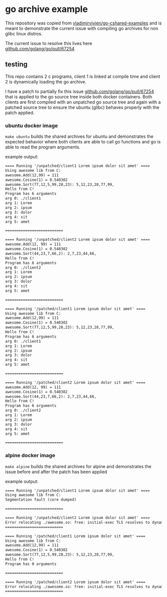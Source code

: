 # go archive example

This repository was copied from [vladimirvivien/go-cshared-examples](https://github.com/vladimirvivien/go-cshared-examples) and is meant to demonstrate the current issue with compiling go archives for non glibc linux distros.

The current issue to resolve this lives here [github.com/golang/go/pull/67254](https://github.com/golang/go/pull/67254)

## testing

This repo contains 2 c programs, client 1 is linked at compile time and client 2 is dynamically loading the go archive.

I have a patch to partially fix this issue [github.com/golang/go/pull/67254](https://github.com/golang/go/pull/67254) that is applied to the go source tree inside both docker containers. Both clients are first compiled with an unpatched go source tree and again with a patched source tree to ensure the ubuntu (glibc) behaves properly with the patch applied.


### ubuntu docker image

`make ubuntu` builds the shared archives for ubuntu and demonstrates the expected behavior where both clients are able to call go functions and go is able to read the program arguments.

example output:

```txt
==== Running '/unpatched/client1 Lorem ipsum dolor sit amet' ====
Using awesome lib from C:
awesome.Add(12,99) = 111
awesome.Cosine(1) = 0.540302
awesome.Sort(77,12,5,99,28,23): 5,12,23,28,77,99,
Hello from C!
Program has 6 arguments
arg 0: ./client1
arg 1: Lorem
arg 2: ipsum
arg 3: dolor
arg 4: sit
arg 5: amet

==========================

==== Running '/unpatched/client2 Lorem ipsum dolor sit amet' ====
awesome.Add(12, 99) = 111
awesome.Cosine(1) = 0.540302
awesome.Sort(44,23,7,66,2): 2,7,23,44,66,
Hello from C!
Program has 6 arguments
arg 0: ./client2
arg 1: Lorem
arg 2: ipsum
arg 3: dolor
arg 4: sit
arg 5: amet

==========================

==== Running '/patched/client1 Lorem ipsum dolor sit amet' ====
Using awesome lib from C:
awesome.Add(12,99) = 111
awesome.Cosine(1) = 0.540302
awesome.Sort(77,12,5,99,28,23): 5,12,23,28,77,99,
Hello from C!
Program has 6 arguments
arg 0: ./client1
arg 1: Lorem
arg 2: ipsum
arg 3: dolor
arg 4: sit
arg 5: amet

==========================

==== Running '/patched/client2 Lorem ipsum dolor sit amet' ====
awesome.Add(12, 99) = 111
awesome.Cosine(1) = 0.540302
awesome.Sort(44,23,7,66,2): 2,7,23,44,66,
Hello from C!
Program has 6 arguments
arg 0: ./client2
arg 1: Lorem
arg 2: ipsum
arg 3: dolor
arg 4: sit
arg 5: amet

==========================
```

### alpine docker image

`make alpine` builds the shared archives for alpine and demonstrates the issue before and after the patch has been applied

example output:

```txt
==== Running '/unpatched/client1 Lorem ipsum dolor sit amet' ====
Using awesome lib from C:
Segmentation fault (core dumped)

==========================

==== Running '/unpatched/client2 Lorem ipsum dolor sit amet' ====
Error relocating ./awesome.so: free: initial-exec TLS resolves to dynamic definition in ./awesome.so
==========================

==== Running '/patched/client1 Lorem ipsum dolor sit amet' ====
Using awesome lib from C:
awesome.Add(12,99) = 111
awesome.Cosine(1) = 0.540302
awesome.Sort(77,12,5,99,28,23): 5,12,23,28,77,99,
Hello from C!
Program has 0 arguments

==========================

==== Running '/patched/client2 Lorem ipsum dolor sit amet' ====
Error relocating ./awesome.so: free: initial-exec TLS resolves to dynamic definition in ./awesome.so
==========================
```